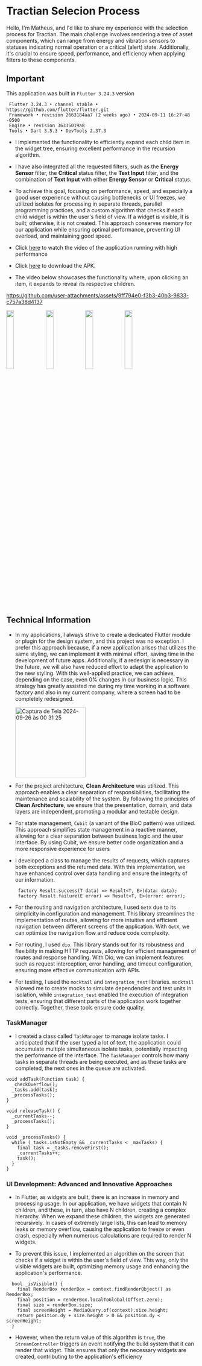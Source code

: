 # Tractian Selecion Process

Hello, I'm Matheus, and I'd like to share my experience with the selection process for Tractian. The main challenge involves rendering a tree of asset components, which can range from energy and vibration sensors to statuses indicating normal operation or a critical (alert) state. Additionally, it's crucial to ensure speed, performance, and efficiency when applying filters to these components.

## Important

This application was built in `Flutter 3.24.3` version

>
     Flutter 3.24.3 • channel stable • https://github.com/flutter/flutter.git
     Framework • revision 2663184aa7 (2 weeks ago) • 2024-09-11 16:27:48 -0500
     Engine • revision 36335019a8
     Tools • Dart 3.5.3 • DevTools 2.37.3
>


* I implemented the functionality to efficiently expand each child item in the widget tree, ensuring excellent performance in the recursion algorithm.
  
* I have also integrated all the requested filters, such as the **Energy Sensor** filter, the **Critical** status filter, the **Text Input** filter, and the combination of **Text Input** with either **Energy Sensor** or **Critical** status.
  
* To achieve this goal, focusing on performance, speed, and especially a good user experience without causing bottlenecks or UI freezes, we utilized isolates for processing in separate threads, parallel programming practices, and a custom algorithm that checks if each child widget is within the user's field of view. If a widget is visible, it is built; otherwise, it is not created. This approach conserves memory for our application while ensuring optimal performance, preventing UI overload, and maintaining good speed.
  
* Click [here](https://drive.google.com/file/d/1nqz2alE9C_o0ns_aY7YkOGc1Xa_P_07_/view?usp=sharing) to watch the video of the application running with high performance
* Click [here](https://drive.google.com/file/d/18oJcWzjeirXz1TzO_T6qfGlvxRb07hQc/view?usp=sharing) to download the APK.
  
* The video below showcases the functionality where, upon clicking an item, it expands to reveal its respective children.

https://github.com/user-attachments/assets/9ff794e0-f3b3-40b3-9833-c757a38d4137

<p align="left">
  <img src="https://github.com/user-attachments/assets/b50a0987-c5d6-4328-b480-4a09fd083596" width="20%" />
  <img src="https://github.com/user-attachments/assets/c1d5d2c7-2410-4031-94b7-fbbc900e1878" width="20%" />
  <img src="https://github.com/user-attachments/assets/debd1ffd-e884-4dce-9f4c-f53a8972c1b4" width="20%" />
  <img src="https://github.com/user-attachments/assets/28d62e00-da44-43bd-bd44-ab189b645d91" width="20%" />
</p>


## Technical Information

* In my applications, I always strive to create a dedicated Flutter module or plugin for the design system, and this project was no exception. I prefer this approach because, if a new application arises that utilizes the same styling, we can implement it with minimal effort, saving time in the development of future apps. Additionally, if a redesign is necessary in the future, we will also have reduced effort to adapt the application to the new styling. With this well-applied practice, we can achieve, depending on the case, even 0% changes in our business logic. This strategy has greatly assisted me during my time working in a software factory and also in my current company, where a screen had to be completely redesigned.

  <img width="186" alt="Captura de Tela 2024-09-26 às 00 31 25" src="https://github.com/user-attachments/assets/7c879d92-ef03-464d-9523-292cc43c94b9">

* For the project architecture, **Clean Architecture** was utilized. This approach enables a clear separation of responsibilities, facilitating the maintenance and scalability of the system. By following the principles of **Clean Architecture**, we ensure that the presentation, domain, and data layers are independent, promoting a modular and testable design.
  
* For state management, `Cubit` (a variant of the BloC pattern) was utilized. This approach simplifies state management in a reactive manner, allowing for a clear separation between business logic and the user interface. By using Cubit, we ensure better code organization and a more responsive experience for users
  
* I developed a class to manage the results of requests, which captures both exceptions and the returned data. With this implementation, we have enhanced control over data handling and ensure the integrity of our information.
  >
       factory Result.success(T data) => Result<T, E>(data: data);
       factory Result.failure(E error) => Result<T, E>(error: error);
  > 
* For the routing and navigation architecture, I used `GetX` due to its simplicity in configuration and management. This library streamlines the implementation of routes, allowing for more intuitive and efficient navigation between different screens of the application. With `GetX`, we can optimize the navigation flow and reduce code complexity.
  
* For routing, I used `dio`. This library stands out for its robustness and flexibility in making HTTP requests, allowing for efficient management of routes and response handling. With Dio, we can implement features such as request interception, error handling, and timeout configuration, ensuring more effective communication with APIs.
  
* For testing, I used the `mocktail` and `integration_test` libraries. `mocktail` allowed me to create mocks to simulate dependencies and test units in isolation, while `integration_test` enabled the execution of integration tests, ensuring that different parts of the application work together correctly. Together, these tools ensure code quality.

### TaskManager

* I created a class called `TaskManager` to manage isolate tasks. I anticipated that if the user typed a lot of text, the application could accumulate multiple simultaneous isolate tasks, potentially impacting the performance of the interface. The `TaskManager` controls how many tasks in separate threads are being executed, and as these tasks are completed, the next ones in the queue are activated.
>
    void addTask(Function task) {
      _checkOverflow();
      _tasks.add(task);
      _processTasks();
    }

    void releaseTask() {
      _currentTasks--;
      _processTasks();
    }
    
    void _processTasks() {
      while (_tasks.isNotEmpty && _currentTasks < _maxTasks) {
        final task = _tasks.removeFirst();
        _currentTasks++;
        task();
      }
    }
>  

### UI Development: Advanced and Innovative Approaches

* In Flutter, as widgets are built, there is an increase in memory and processing usage. In our application, we have widgets that contain N children, and these, in turn, also have N children, creating a complex hierarchy. When we expand these children, the widgets are generated recursively. In cases of extremely large lists, this can lead to memory leaks or memory overflow, causing the application to freeze or even crash, especially when numerous calculations are required to render N widgets.

* To prevent this issue, I implemented an algorithm on the screen that checks if a widget is within the user's field of view. This way, only the visible widgets are built, optimizing memory usage and enhancing the application's performance.


>
      bool _isVisible() {
        final RenderBox renderBox = context.findRenderObject() as RenderBox;
        final position = renderBox.localToGlobal(Offset.zero);
        final size = renderBox.size;
        final screenHeight = MediaQuery.of(context).size.height;
        return position.dy + size.height > 0 && position.dy < screenHeight;
      }
> 

* However, when the return value of this algorithm is `true`, the `StreamController` triggers an event notifying the build system that it can render that widget. This ensures that only the necessary widgets are created, contributing to the application's efficiency
